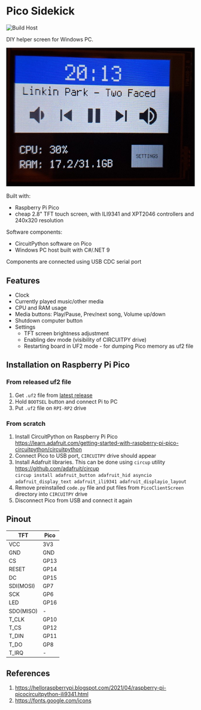 # Pico Sidekick

![Build Host](https://github.com/kamszyc/PicoSidekick/actions/workflows/build-host-and-release.yml/badge.svg)

DIY helper screen for Windows PC.

![Sidekick photo](sidekick.jpg)

Built with:
- Raspberry Pi Pico
- cheap 2.8" TFT touch screen, with ILI9341 and XPT2046 controllers and 240x320 resolution

Software components:
- CircuitPython software on Pico
- Windows PC host built with C#/.NET 9

Components are connected using USB CDC serial port

## Features
- Clock
- Currently played music/other media
- CPU and RAM usage
- Media buttons: Play/Pause, Prev/next song, Volume up/down
- Shutdown computer button
- Settings
    - TFT screen brightness adjustment
    - Enabling dev mode (visibility of CIRCUITPY drive)
    - Restarting board in UF2 mode - for dumping Pico memory as uf2 file

## Installation on Raspberry Pi Pico

### From released uf2 file
1. Get `.uf2` file from [latest release](https://github.com/kamszyc/PicoSidekick/releases/latest)
2. Hold `BOOTSEL` button and connect Pi to PC
3. Put `.uf2` file on `RPI-RP2` drive

### From scratch
1. Install CircuitPython on Raspberry Pi Pico \
https://learn.adafruit.com/getting-started-with-raspberry-pi-pico-circuitpython/circuitpython
2. Connect Pico to USB port, `CIRCUITPY` drive should appear
3. Install Adafruit libraries. This can be done using `circup` utility \
https://github.com/adafruit/circup \
`circup install adafruit_button adafruit_hid asyncio adafruit_display_text adafruit_ili9341 adafruit_displayio_layout`
4. Remove preinstalled `code.py` file and put files from `PicoClientScreen` directory into `CIRCUITPY` drive
5. Disconnect Pico from USB and connect it again

## Pinout

| **TFT**   | **Pico** |
|-----------|----------|
| VCC       | 3V3      |
| GND       | GND      |
| CS        | GP13     |
| RESET     | GP14     |
| DC        | GP15     |
| SDI(MOSI) | GP7      |
| SCK       | GP6      |
| LED       | GP16     |
| SDO(MISO) | -        |
| T_CLK     | GP10     |
| T_CS      | GP12     |
| T_DIN     | GP11     |
| T_DO      | GP8      |
| T_IRQ     | -        |

## References
1. https://helloraspberrypi.blogspot.com/2021/04/raspberry-pi-picocircuitpython-ili9341.html
2. https://fonts.google.com/icons

